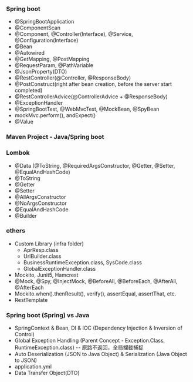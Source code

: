 ### Spring boot
- @SpringBootApplication
- @ComponentScan
- @Component, @Controller(Interface), @Service, @Configuration(Interface)
- @Bean
- @Autowired
- @GetMapping, @PostMapping
- @RequestParam, @PathVariable
- @JsonProperty(DTO)
- @RestController(@Controller, @ResponseBody)
- @PostConstruct(right after bean creation, before the server start completed)
- @RestControllerAdvice(@ControllerAdvice + @ResponseBody)
- @ExceptionHandler
- @SpringBootTest, @WebMvcTest, @MockBean, @SpyBean
- mockMvc.perform(), andExpect()
- @Value

### Maven Project - Java/Spring boot
### Lombok
- @Data (@ToString, @RequiredArgsConstructor, @Getter, @Setter, @EqualAndHashCode)
- @ToString
- @Getter
- @Setter
- @AllArgsConstructor
- @NoArgsConstructor
- @EqualAndHashCode
- @Builder

### others
- Custom Library (infra folder)
  - AprResp.class
  - UrlBuilder.class
  - BusinessRuntimeException.class, SysCode.class
  - GlobalExceptionHandler.class
- Mockito, Junit5, Hamcrest
- @Mock, @Spy, @InjectMock, @BeforeAll, @BeforeEach, @AfterAll, @AfterEach
- Mockito.when().thenResult(), verify(), assertEqual, assertThat, etc.
- RestTemplate

### Spring boot (Spring) vs Java
- SpringContext & Bean, DI & IOC (Dependency Injection & Inversion of Control)
- Global Exception Handling (Parent Concept - Exception.Class, RuntimeException.class) -- 原路不返回，全局攔截捕捉
- Auto Deserialization (JSON to Java Object) & Serialization (Java Object to JSON)
- application.yml
- Data Transfer Object(DTO)